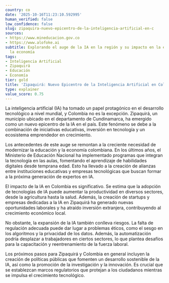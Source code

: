 ```yaml
---
country: co
date: '2025-10-16T11:23:10.592995'
human_verified: false
low_confidence: false
slug: zipaquira-nuevo-epicentro-de-la-inteligencia-artificial-en-c
sources:
- https://www.mineducacion.gov.co
- https://www.alofoke.ai
subtitle: Explorando el auge de la IA en la región y su impacto en la educación y
  la economía
tags:
- Inteligencia Artificial
- Zipaquirá
- Educación
- Economía
tier: gold
title: 'Zipaquirá: Nuevo Epicentro de la Inteligencia Artificial en Colombia'
type: explainer
value_score: 0.75
---
```


<p>La inteligencia artificial (IA) ha tomado un papel protagónico en el desarrollo tecnológico a nivel mundial, y Colombia no es la excepción. Zipaquirá, un municipio ubicado en el departamento de Cundinamarca, ha emergido como un nuevo epicentro de la IA en el país. Este fenómeno se debe a la combinación de iniciativas educativas, inversión en tecnología y un ecosistema emprendedor en crecimiento.</p><p>Los antecedentes de este auge se remontan a la creciente necesidad de modernizar la educación y la economía colombiana. En los últimos años, el Ministerio de Educación Nacional ha implementado programas que integran la tecnología en las aulas, fomentando el aprendizaje de habilidades digitales desde temprana edad. Esto ha llevado a la creación de alianzas entre instituciones educativas y empresas tecnológicas que buscan formar a la próxima generación de expertos en IA.</p><p>El impacto de la IA en Colombia es significativo. Se estima que la adopción de tecnologías de IA puede aumentar la productividad en diversos sectores, desde la agricultura hasta la salud. Además, la creación de startups y empresas dedicadas a la IA en Zipaquirá ha generado nuevas oportunidades laborales y ha atraído inversión extranjera, contribuyendo al crecimiento económico local.</p><p>No obstante, la expansión de la IA también conlleva riesgos. La falta de regulación adecuada puede dar lugar a problemas éticos, como el sesgo en los algoritmos y la privacidad de los datos. Además, la automatización podría desplazar a trabajadores en ciertos sectores, lo que plantea desafíos para la capacitación y reentrenamiento de la fuerza laboral.</p><p>Los próximos pasos para Zipaquirá y Colombia en general incluyen la creación de políticas públicas que fomenten un desarrollo sostenible de la IA, así como la promoción de la investigación y la innovación. Es crucial que se establezcan marcos regulatorios que protejan a los ciudadanos mientras se impulsa el crecimiento tecnológico.</p>